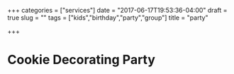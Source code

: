 +++
categories = ["services"]
date = "2017-06-17T19:53:36-04:00"
draft = true
slug = ""
tags = ["kids","birthday","party","group"]
title = "party"

+++

Cookie Decorating Party
=========================